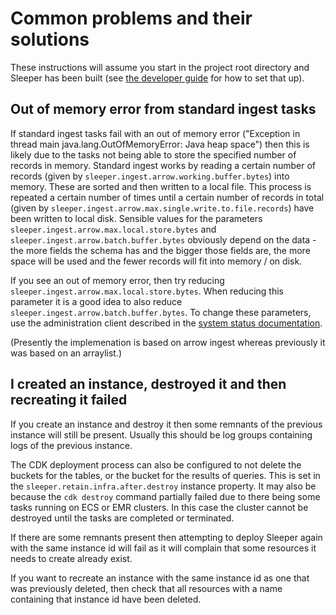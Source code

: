 Common problems and their solutions
===================================

These instructions will assume you start in the project root directory and Sleeper has been built
(see [the developer guide](12-dev-guide.md) for how to set that up).

## Out of memory error from standard ingest tasks

If standard ingest tasks fail with an out of memory error ("Exception in thread main java.lang.OutOfMemoryError: Java
heap space") then this is likely due to the tasks not being able to store the specified number of records in memory.
Standard ingest works by reading a certain number of records (given by `sleeper.ingest.arrow.working.buffer.bytes`) into
memory. These are sorted and then written to a local file. This process is repeated a certain number of times until a
certain number of records in total (given by `sleeper.ingest.arrow.max.single.write.to.file.records`) have been written to local disk.
Sensible values for the parameters `sleeper.ingest.arrow.max.local.store.bytes` and `sleeper.ingest.arrow.batch.buffer.bytes`
obviously depend on the data - the more fields the schema has and the bigger those fields are, the more space will be
used and the fewer records will fit into memory / on disk.

If you see an out of memory error, then try reducing `sleeper.ingest.arrow.max.local.store.bytes`. When reducing this
parameter it is a good idea to also reduce `sleeper.ingest.arrow.batch.buffer.bytes`. To change these parameters, use the
administration client described in the [system status documentation](06-status.md).

(Presently the implemenation is based on arrow ingest whereas previously it was based on an arraylist.)

## I created an instance, destroyed it and then recreating it failed

If you create an instance and destroy it then some remnants of the previous instance will still be present. Usually this
should be log groups containing logs of the previous instance.

The CDK deployment process can also be configured to not delete the buckets for the tables, or the bucket for the
results of queries. This is set in the `sleeper.retain.infra.after.destroy` instance property. It may also be because
the `cdk destroy` command partially failed due to there being some tasks running on ECS or EMR clusters. In this case
the cluster cannot be destroyed until the tasks are completed or terminated.

If there are some remnants present then attempting to deploy Sleeper again with the same instance id will fail as it
will complain that some resources it needs to create already exist.

If you want to recreate an instance with the same instance id as one that was previously deleted, then check
that all resources with a name containing that instance id have been deleted.
